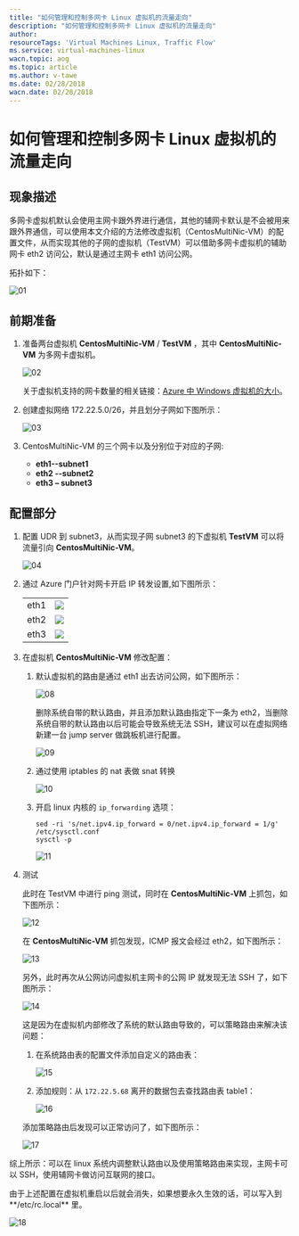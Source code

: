 ```yaml
---
title: "如何管理和控制多网卡 Linux 虚拟机的流量走向"
description: "如何管理和控制多网卡 Linux 虚拟机的流量走向"
author: 
resourceTags: 'Virtual Machines Linux, Traffic Flow'
ms.service: virtual-machines-linux
wacn.topic: aog
ms.topic: article
ms.author: v-tawe
ms.date: 02/28/2018
wacn.date: 02/28/2018
---
```


# 如何管理和控制多网卡 Linux 虚拟机的流量走向

## 现象描述

多网卡虚拟机默认会使用主网卡跟外界进行通信，其他的辅网卡默认是不会被用来跟外界通信，可以使用本文介绍的方法修改虚拟机（CentosMultiNic-VM）的配置文件，从而实现其他的子网的虚拟机（TestVM）可以借助多网卡虚拟机的辅助网卡 eth2 访问公，默认是通过主网卡 eth1 访问公网。

拓扑如下：

![01](media/aog-virtual-machines-linux-howto-manage-multi-nic-traffic-flow/01.png)

## 前期准备

1. 准备两台虚拟机 **CentosMultiNic-VM** / **TestVM** ，其中 **CentosMultiNic-VM** 为多网卡虚拟机。

    ![02](media/aog-virtual-machines-linux-howto-manage-multi-nic-traffic-flow/02.png)

    关于虚拟机支持的网卡数量的相关链接：[Azure 中 Windows 虚拟机的大小](/virtual-machines/virtual-machines-windows-sizes)。

2. 创建虚拟网络 172.22.5.0/26，并且划分子网如下图所示：

    ![03](media/aog-virtual-machines-linux-howto-manage-multi-nic-traffic-flow/03.png)

3. CentosMultiNic-VM 的三个网卡以及分别位于对应的子网: 

    - **eth1--subnet1**<br>
    - **eth2 --subnet2**<br>
    - **eth3 – subnet3**

## 配置部分

1. 配置 UDR 到 subnet3，从而实现子网 subnet3 的下虚拟机 **TestVM** 可以将流量引向 **CentosMultiNic-VM**。

    ![04](media/aog-virtual-machines-linux-howto-manage-multi-nic-traffic-flow/04.png)

2. 通过 Azure 门户针对网卡开启 IP 转发设置,如下图所示：

    <table>
        <tr>
            <td>eth1</td>
            <td><img src="media/aog-virtual-machines-linux-howto-manage-multi-nic-traffic-flow/05.png"></img></td>
        </tr>
        <tr>
            <td>eth2</td>
            <td><img src="media/aog-virtual-machines-linux-howto-manage-multi-nic-traffic-flow/06.png"></img></td>
        </tr>
        <tr>
            <td>eth3</td>
            <td><img src="media/aog-virtual-machines-linux-howto-manage-multi-nic-traffic-flow/07.png"></img></td>
        </th>
    </table>

3. 在虚拟机 **CentosMultiNic-VM** 修改配置：

    1. 默认虚拟机的路由是通过 eth1 出去访问公网，如下图所示：

        ![08](media/aog-virtual-machines-linux-howto-manage-multi-nic-traffic-flow/08.png)

        删除系统自带的默认路由，并且添加默认路由指定下一条为 eth2，当删除系统自带的默认路由以后可能会导致系统无法 SSH，建议可以在虚拟网络新建一台 jump server 做跳板机进行配置。

        ![09](media/aog-virtual-machines-linux-howto-manage-multi-nic-traffic-flow/09.png)

    2. 通过使用 iptables 的 nat 表做 snat 转换 

        ![10](media/aog-virtual-machines-linux-howto-manage-multi-nic-traffic-flow/10.png)

    3. 开启 linux 内核的 `ip_forwarding` 选项：

        ```
        sed -ri 's/net.ipv4.ip_forward = 0/net.ipv4.ip_forward = 1/g' /etc/sysctl.conf
        sysctl -p
        ```

        ![11](media/aog-virtual-machines-linux-howto-manage-multi-nic-traffic-flow/11.png)

4. 测试

    此时在 TestVM 中进行 ping 测试，同时在 **CentosMultiNic-VM** 上抓包，如下图所示：

    ![12](media/aog-virtual-machines-linux-howto-manage-multi-nic-traffic-flow/12.png)

    在 **CentosMultiNic-VM** 抓包发现，ICMP 报文会经过 eth2，如下图所示：

    ![13](media/aog-virtual-machines-linux-howto-manage-multi-nic-traffic-flow/13.png)

    另外，此时再次从公网访问虚拟机主网卡的公网 IP 就发现无法 SSH 了，如下图所示：

    ![14](media/aog-virtual-machines-linux-howto-manage-multi-nic-traffic-flow/14.png)

    这是因为在虚拟机内部修改了系统的默认路由导致的，可以策略路由来解决该问题：

    1. 在系统路由表的配置文件添加自定义的路由表：

        ![15](media/aog-virtual-machines-linux-howto-manage-multi-nic-traffic-flow/15.png)

    2. 添加规则：从 `172.22.5.68` 离开的数据包去查找路由表 table1：

        ![16](media/aog-virtual-machines-linux-howto-manage-multi-nic-traffic-flow/16.png)

    添加策略路由后发现可以正常访问了，如下图所示：

    ![17](media/aog-virtual-machines-linux-howto-manage-multi-nic-traffic-flow/17.png)

综上所示：可以在 linux 系统内调整默认路由以及使用策略路由来实现，主网卡可以 SSH，使用辅网卡做访问互联网的接口。

由于上述配置在虚拟机重启以后就会消失，如果想要永久生效的话，可以写入到**/etc/rc.local** 里。

![18](media/aog-virtual-machines-linux-howto-manage-multi-nic-traffic-flow/18.png)